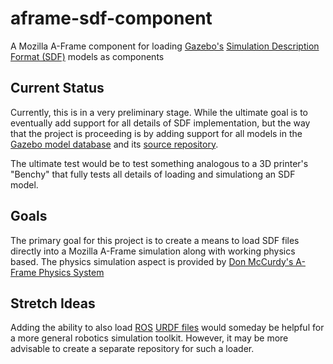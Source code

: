 # aframe-sdf-component
A Mozilla A-Frame component for loading [Gazebo's](http://gazebosim.org/)
[Simulation Description Format (SDF)](http://sdformat.org/) models as components

## Current Status

Currently, this is in a very preliminary stage. While the ultimate goal is to
eventually add support for all details of SDF implementation, but the way that
the project is proceeding is by adding support for all models in the
[Gazebo model database](http://models.gazebosim.org/) and its
[source repository](https://bitbucket.org/osrf/gazebo_models).

The ultimate test would be to test something analogous to a 3D printer's "Benchy"
that fully tests all details of loading and simulationg an SDF model.

## Goals
The primary goal for this project is to create a means to load SDF files
directly into a Mozilla A-Frame simulation along with working physics based. The
physics simulation aspect is provided by
[Don McCurdy's A-Frame Physics System](https://github.com/donmccurdy/aframe-physics-system)

## Stretch Ideas
Adding the ability to also load [ROS](http://www.ros.org/)
[URDF files](http://wiki.ros.org/urdf) would someday be helpful for a more
general robotics simulation toolkit. However, it may be more advisable to create
a separate repository for such a loader.

